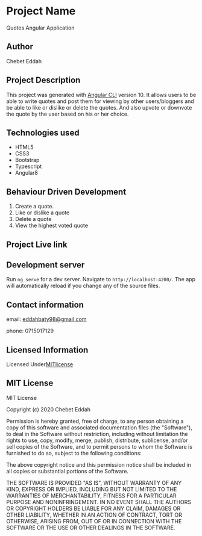 # Project Name
Quotes  Angular Application
## Author
Chebet Eddah
## Project Description

This project was generated with [Angular CLI](https://github.com/angular/angular-cli) version 10. It allows users to be able to write quotes and post them for viewing by other users/bloggers  and be able to like or dislike or delete the quotes.  And also upvote or downvote the quote by the user based on his or her choice.

## Technologies used
 - HTML5
 - CSS3
 - Bootstrap
 - Typescript
 - Angular8

 ## Behaviour Driven Development
  1. Create a quote.
  2. Like or dislike a quote
  3. Delete a quote
  4. View the highest voted quote

  ## Project Live link

  ## Development server

 Run `ng serve` for a dev server. Navigate to `http://localhost:4200/`. The app will automatically reload if you change any of the source files.

 ## Contact information
  email: eddahbaty98@gmail.com

 phone: 0715017129

 ## Licensed Information
 Licensed Under[MITlicense]()

 ## MIT License
 MIT License

Copyright (c) 2020 Chebet Eddah

Permission is hereby granted, free of charge, to any person obtaining a copy of this software and associated documentation files (the "Software"), to deal in the Software without restriction, including without limitation the rights to use, copy, modify, merge, publish, distribute, sublicense, and/or sell copies of the Software, and to permit persons to whom the Software is furnished to do so, subject to the following conditions:

The above copyright notice and this permission notice shall be included in all copies or substantial portions of the Software.

THE SOFTWARE IS PROVIDED "AS IS", WITHOUT WARRANTY OF ANY KIND, EXPRESS OR IMPLIED, INCLUDING BUT NOT LIMITED TO THE WARRANTIES OF MERCHANTABILITY, FITNESS FOR A PARTICULAR PURPOSE AND NONINFRINGEMENT. IN NO EVENT SHALL THE AUTHORS OR COPYRIGHT HOLDERS BE LIABLE FOR ANY CLAIM, DAMAGES OR OTHER LIABILITY, WHETHER IN AN ACTION OF CONTRACT, TORT OR OTHERWISE, ARISING FROM, OUT OF OR IN CONNECTION WITH THE SOFTWARE OR THE USE OR OTHER DEALINGS IN THE SOFTWARE.





